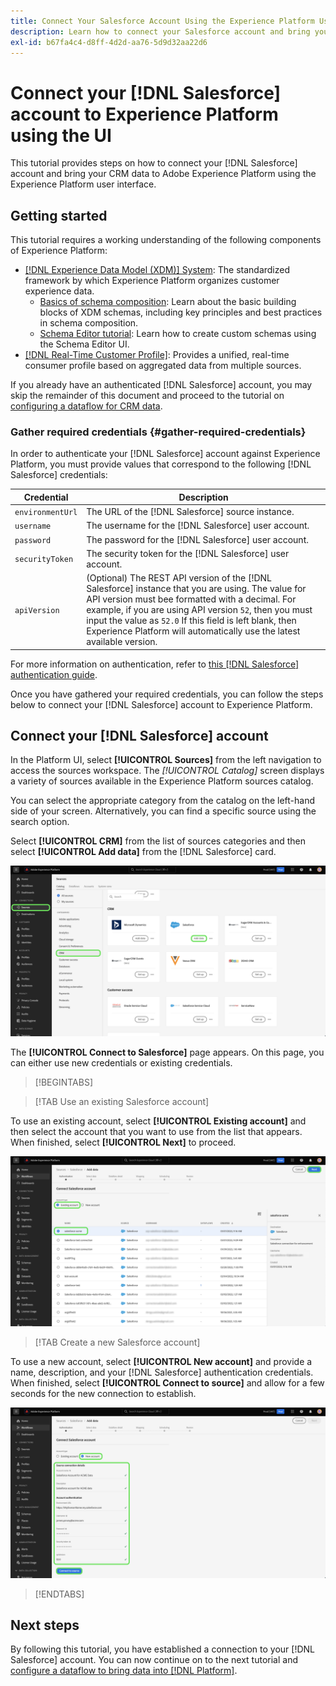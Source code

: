 ```yaml
---
title: Connect Your Salesforce Account Using the Experience Platform User Interface
description: Learn how to connect your Salesforce account and bring your CRM data to Experience Platform using the user interface.
exl-id: b67fa4c4-d8ff-4d2d-aa76-5d9d32aa22d6
---
```

# Connect your [!DNL Salesforce] account to Experience Platform using the UI

This tutorial provides steps on how to connect your [!DNL Salesforce] account and bring your CRM data to Adobe Experience Platform using the Experience Platform user interface.

## Getting started

This tutorial requires a working understanding of the following components of Experience Platform:

* [[!DNL Experience Data Model (XDM)] System](../../../../../xdm/home.md): The standardized framework by which Experience Platform organizes customer experience data.
    * [Basics of schema composition](../../../../../xdm/schema/composition.md): Learn about the basic building blocks of XDM schemas, including key principles and best practices in schema composition.
    * [Schema Editor tutorial](../../../../../xdm/tutorials/create-schema-ui.md): Learn how to create custom schemas using the Schema Editor UI.
* [[!DNL Real-Time Customer Profile]](../../../../../profile/home.md): Provides a unified, real-time consumer profile based on aggregated data from multiple sources.

If you already have an authenticated [!DNL Salesforce] account, you may skip the remainder of this document and proceed to the tutorial on [configuring a dataflow for CRM data](../../dataflow/crm.md).

### Gather required credentials {#gather-required-credentials}

In order to authenticate your [!DNL Salesforce] account against Experience Platform, you must provide values that correspond to the following [!DNL Salesforce] credentials:

| Credential | Description |
| --- | --- |
| `environmentUrl` | The URL of the [!DNL Salesforce] source instance. |
| `username` | The username for the [!DNL Salesforce] user account. |
| `password` | The password for the [!DNL Salesforce] user account. |
| `securityToken` | The security token for the [!DNL Salesforce] user account. |
| `apiVersion` | (Optional) The REST API version of the [!DNL Salesforce] instance that you are using. The value for API version must bee formatted with a decimal. For example, if you are using API version `52`, then you must input the value as `52.0` If this field is left blank, then Experience Platform will automatically use the latest available version. |

For more information on authentication, refer to [this [!DNL Salesforce] authentication guide](https://developer.salesforce.com/docs/atlas.en-us.api_rest.meta/api_rest/quickstart_oauth.htm).

Once you have gathered your required credentials, you can follow the steps below to connect your [!DNL Salesforce] account to Experience Platform.

## Connect your [!DNL Salesforce] account

In the Platform UI, select **[!UICONTROL Sources]** from the left navigation to access the sources workspace. The *[!UICONTROL Catalog]* screen displays a variety of sources available in the Experience Platform sources catalog.

You can select the appropriate category from the catalog on the left-hand side of your screen. Alternatively, you can find a specific source using the search option.

Select **[!UICONTROL CRM]** from the list of sources categories and then select **[!UICONTROL Add data]** from the [!DNL Salesforce] card.

![The sources catalog on the Experience Platform UI with the Salesforce source card selected.](../../../../images/tutorials/create/salesforce/catalog.png)

The **[!UICONTROL Connect to Salesforce]** page appears. On this page, you can either use new credentials or existing credentials.

>[!BEGINTABS]

>[!TAB Use an existing Salesforce account]

To use an existing account, select **[!UICONTROL Existing account]** and then select the account that you want to use from the list that appears. When finished, select **[!UICONTROL Next]** to proceed.

![A list of authenticated Salesforce accounts that already exist in your organization.](../../../../images/tutorials/create/salesforce/existing.png)

>[!TAB Create a new Salesforce account]

To use a new account, select **[!UICONTROL New account]** and provide a name, description, and your [!DNL Salesforce] authentication credentials. When finished, select **[!UICONTROL Connect to source]** and allow for a few seconds for the new connection to establish.

![The interface in which you can create a new Salesforce account by providing the appropriate authentication credentials.](../../../../images/tutorials/create/salesforce/new.png)

>[!ENDTABS]

## Next steps

By following this tutorial, you have established a connection to your [!DNL Salesforce] account. You can now continue on to the next tutorial and [configure a dataflow to bring data into [!DNL Platform]](../../dataflow/crm.md).
